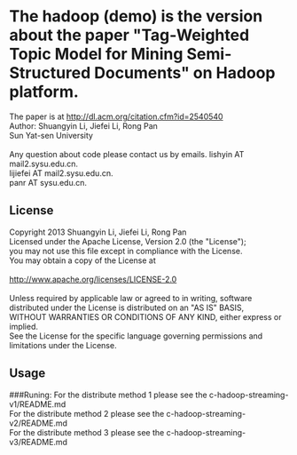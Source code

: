 The hadoop (demo) is the version about the paper "Tag-Weighted Topic Model for Mining Semi-Structured Documents" on Hadoop platform.
============================================================
The paper is at http://dl.acm.org/citation.cfm?id=2540540 <br/>
Author: Shuangyin Li, Jiefei Li, Rong Pan <br/>
Sun Yat-sen University <br/>
<br/>
Any question about code please contact us by emails.
lishyin AT mail2.sysu.edu.cn.<br/>
lijiefei AT mail2.sysu.edu.cn.<br/>
panr AT sysu.edu.cn.<br/>


License
------------------------------------------------------------
Copyright 2013 Shuangyin Li, Jiefei Li, Rong Pan <br/>
Licensed under the Apache License, Version 2.0 (the "License"); <br/>
you may not use this file except in compliance with the License.  <br/>
You may obtain a copy of the License at <br/>
<br/>
    http://www.apache.org/licenses/LICENSE-2.0 <br/>
<br/>
Unless required by applicable law or agreed to in writing, software <br/>
distributed under the License is distributed on an "AS IS" BASIS, <br/>
WITHOUT WARRANTIES OR CONDITIONS OF ANY KIND, either express or implied. <br/>
See the License for the specific language governing permissions and <br/>
limitations under the License. <br/>


Usage
--------------------------------------------------------------------
###Runing:
For the distribute method 1 please see the c-hadoop-streaming-v1/README.md <br/>
For the distribute method 2 please see the c-hadoop-streaming-v2/README.md <br/>
For the distribute method 3 please see the c-hadoop-streaming-v3/README.md <br/>
